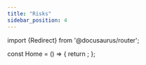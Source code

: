 ```yaml
---
title: "Risks"
sidebar_position: 4
---
```


import {Redirect} from '@docusaurus/router';

const Home = () => {
  return <Redirect to="/dev/learn/risks" />;
};
